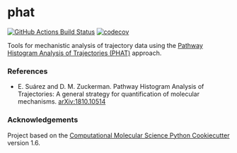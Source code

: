 phat
==============================
[//]: # (Badges)
[![GitHub Actions Build Status](https://github.com/REPLACE_WITH_OWNER_ACCOUNT/phat/workflows/CI/badge.svg)](https://github.com/REPLACE_WITH_OWNER_ACCOUNT/phat/actions?query=workflow%3ACI)
[![codecov](https://codecov.io/gh/REPLACE_WITH_OWNER_ACCOUNT/phat/branch/master/graph/badge.svg)](https://codecov.io/gh/REPLACE_WITH_OWNER_ACCOUNT/phat/branch/master)


Tools for mechanistic analysis of trajectory data using the [Pathway Histogram Analysis of Trajectories (PHAT)](https://arxiv.org/abs/1810.10514) approach.


### References

- E. Suárez and D. M. Zuckerman. Pathway Histogram Analysis of Trajectories: A general strategy for quantification of molecular mechanisms. [arXiv:1810.10514](https://arxiv.org/abs/1810.10514)


### Acknowledgements
 
Project based on the 
[Computational Molecular Science Python Cookiecutter](https://github.com/molssi/cookiecutter-cms) version 1.6.

